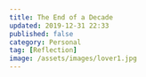 ```yaml
---
title: The End of a Decade
updated: 2019-12-31 22:33
published: false
category: Personal
tag: [Reflection]
image: /assets/images/lover1.jpg
---
```

